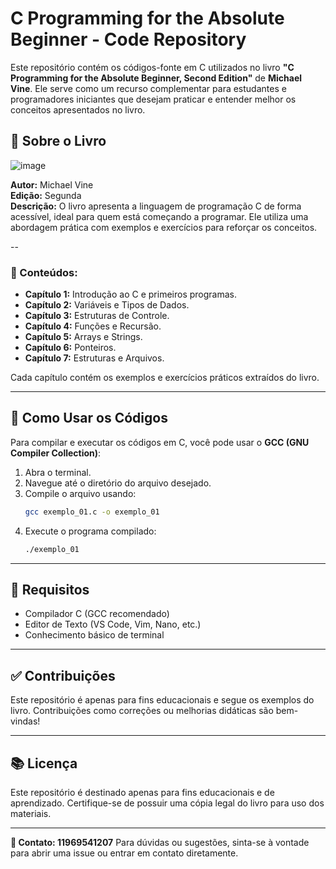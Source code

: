 # C Programming for the Absolute Beginner - Code Repository

Este repositório contém os códigos-fonte em C utilizados no livro **"C Programming for the Absolute Beginner, Second Edition"** de **Michael Vine**. Ele serve como um recurso complementar para estudantes e programadores iniciantes que desejam praticar e entender melhor os conceitos apresentados no livro.

## 📖 Sobre o Livro
![image](https://github.com/user-attachments/assets/7bb5e906-909c-44f1-ae37-cba848c28be7)


**Autor:** Michael Vine  
**Edição:** Segunda  
**Descrição:** O livro apresenta a linguagem de programação C de forma acessível, ideal para quem está começando a programar. Ele utiliza uma abordagem prática com exemplos e exercícios para reforçar os conceitos.

--

### 📂 Conteúdos:
- **Capítulo 1:** Introdução ao C e primeiros programas.  
- **Capítulo 2:** Variáveis e Tipos de Dados.  
- **Capítulo 3:** Estruturas de Controle.  
- **Capítulo 4:** Funções e Recursão.  
- **Capítulo 5:** Arrays e Strings.  
- **Capítulo 6:** Ponteiros.  
- **Capítulo 7:** Estruturas e Arquivos.  

Cada capítulo contém os exemplos e exercícios práticos extraídos do livro.

---

## 🚀 Como Usar os Códigos

Para compilar e executar os códigos em C, você pode usar o **GCC (GNU Compiler Collection)**:

1. Abra o terminal.
2. Navegue até o diretório do arquivo desejado.
3. Compile o arquivo usando:  
   ```bash
   gcc exemplo_01.c -o exemplo_01
   ```
4. Execute o programa compilado:  
   ```bash
   ./exemplo_01
   ```

---

## 📌 Requisitos
- Compilador C (GCC recomendado)
- Editor de Texto (VS Code, Vim, Nano, etc.)
- Conhecimento básico de terminal

---

## ✅ Contribuições
Este repositório é apenas para fins educacionais e segue os exemplos do livro. Contribuições como correções ou melhorias didáticas são bem-vindas!

---

## 📚 Licença
Este repositório é destinado apenas para fins educacionais e de aprendizado. Certifique-se de possuir uma cópia legal do livro para uso dos materiais.

---

**📧 Contato: 11969541207** Para dúvidas ou sugestões, sinta-se à vontade para abrir uma issue ou entrar em contato diretamente.


